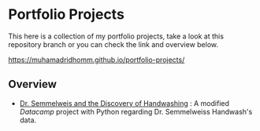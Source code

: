 # Portfolio Projects
This here is a collection of my portfolio projects, take a look at this repository branch or you can check the link and overview below.

https://muhamadridhomm.github.io/portfolio-projects/

## Overview

* [Dr. Semmelweis and the Discovery of Handwashing](https://github.com/muhamadridhomm/portfolio-projects/tree/main/projects/handwash_semmelweis) :
A  modified *Datacamp* project with Python regarding Dr. Semmelweiss Handwash's data.

